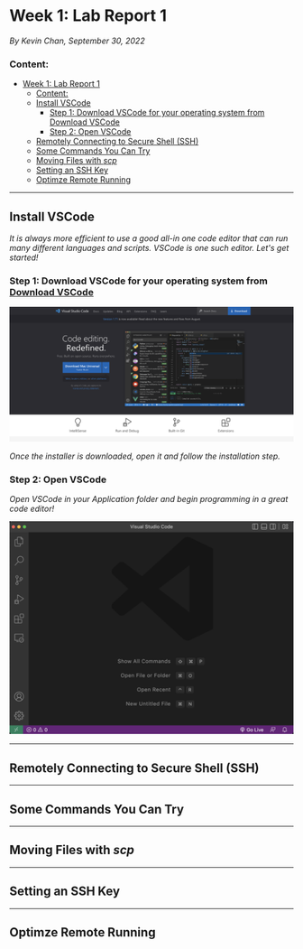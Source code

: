 # Week 1: Lab Report 1
*By Kevin Chan, September 30, 2022*

### Content:
- [Week 1: Lab Report 1](#week-1-lab-report-1)
    - [Content:](#content)
  - [Install VSCode](#install-vscode)
    - [Step 1: Download VSCode for your operating system from Download VSCode](#step-1-download-vscode-for-your-operating-system-from-download-vscode)
    - [Step 2: Open VSCode](#step-2-open-vscode)
  - [Remotely Connecting to Secure Shell (SSH)](#remotely-connecting-to-secure-shell-ssh)
  - [Some Commands You Can Try](#some-commands-you-can-try)
  - [Moving Files with *scp*](#moving-files-with-scp)
  - [Setting an SSH Key](#setting-an-ssh-key)
  - [Optimze Remote Running](#optimze-remote-running)

***

## Install VSCode

*It is always more efficient to use a good all-in one code editor that can run many different languages and scripts. VSCode is one such editor. Let's get started!*

### Step 1: Download VSCode for your operating system from [Download VSCode](https://code.visualstudio.com)

![](vscode_download.png)

*Once the installer is downloaded, open it and follow the installation step.*
### Step 2: Open VSCode
*Open VSCode in your Application folder and begin programming in a great code editor!*

![](vscode_empty.png)

***

## Remotely Connecting to Secure Shell (SSH)



***

## Some Commands You Can Try

***

## Moving Files with *scp*

***

## Setting an SSH Key

***

## Optimze Remote Running